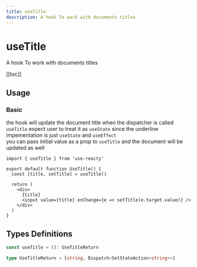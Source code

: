 ```yaml
---
title: useTitle
description: A hook To work with documents titles
---
```


# useTitle

A hook To work with documents titles

[[toc]]

## Usage

### Basic

the hook will update the document title when the dispatcher is called
<br />
`useTitle` expect user to treat it as `useState` since the underline impementation is just `useState` and `useEffect`
<br />
you can pass initial value as a prop to `useTitle` and the document will be updated as well

```tsx
import { useTitle } from 'use-reacty'

export default function UseTitle() {
  const [title, setTitle] = useTitle()

  return (
    <div>
      {title}
      <input value={title} onChange={e => setTitle(e.target.value)} />
    </div>
  )
}
```

<div>
<div ref="demo"></div>
</div>

## Types Definitions

```ts
const useTitle = (): UseTitleReturn

type UseTitleReturn = [string, Dispatch<SetStateAction<string>>]
```

<script setup>
import { createElement } from 'react'
import { createRoot } from 'react-dom/client'
import { ref, onMounted } from 'vue'
import UseTitle from './use-title.tsx'

const demo = ref()

onMounted(() => {
  const root = createRoot(demo.value)
  root.render(createElement(UseTitle, {}, null))
})

</script>

